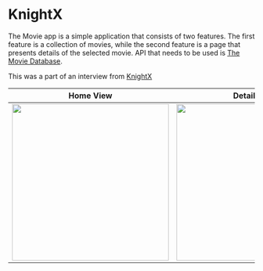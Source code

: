 # KnightX

The Movie app is a simple application that consists of two features. The first feature is a collection of
movies, while the second feature is a page that presents details of the selected movie.
API that needs to be used is [The Movie Database](https://developers.themoviedb.org/3/getting-started/introduction).

This was a part of an interview from [KnightX](https://knightx.com/)

Home View   | Detail View
--------------------- | ---------------------
<img src="https://user-images.githubusercontent.com/49038614/195209226-b2001c31-2acb-44a9-abed-23f1b1442525.png" width="320"> | <img src="https://user-images.githubusercontent.com/49038614/195209133-faadfaf0-221b-4d3a-b349-849c14eb967a.png" width="320">
